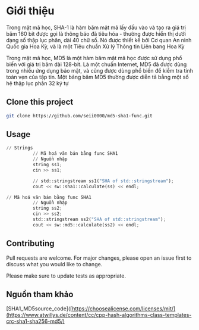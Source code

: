# Giới thiệu

Trong mật mã học, SHA-1 là hàm băm mật mã lấy đầu vào và tạo ra giá trị băm 160 bit được gọi là thông báo đã tiêu hóa - thường được hiển thị dưới dạng số thập lục phân, dài 40 chữ số. Nó được thiết kế bởi Cơ quan An ninh Quốc gia Hoa Kỳ, và là một Tiêu chuẩn Xử lý Thông tin Liên bang Hoa Kỳ

Trong mật mã học, MD5 là một hàm băm mật mã học được sử dụng phổ biến với giá trị băm dài 128-bit. Là một chuẩn Internet, MD5 đã được dùng trong nhiều ứng dụng bảo mật, và cũng được dùng phổ biến để kiểm tra tính toàn vẹn của tập tin. Một bảng băm MD5 thường được diễn tả bằng một số hệ thập lục phân 32 ký tự

## Clone this project

```bash
git clone https://github.com/seii0000/md5-sha1-func.git
```

## Usage

```python
// Strings
          // Mã hoá văn bản bằng func SHA1
          // Nguồn nhập
          string ss1;
          cin >> ss1;

          // std::stringstream ss1("SHA of std::stringstream");
          cout << sw::sha1::calculate(ss) << endl;

// Mã hoá văn bản bằng func SHA1
          // Nguồn nhập
          string ss2;
          cin >> ss2;
          std::stringstream ss2("SHA of std::stringstream");
          cout << sw::md5::calculate(ss2) << endl;
```

## Contributing

Pull requests are welcome. For major changes, please open an issue first
to discuss what you would like to change.

Please make sure to update tests as appropriate.

## Nguồn tham khảo

[SHA1_MD5source_code]([https://choosealicense.com/licenses/mit/](https://www.atwillys.de/content/cc/cpp-hash-algorithms-class-templates-crc-sha1-sha256-md5/)
